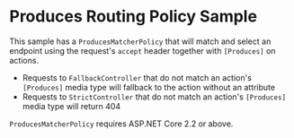 # Produces Routing Policy Sample

This sample has a `ProducesMatcherPolicy` that will match and select an endpoint using the request's `accept` header together with `[Produces]` on actions.

* Requests to `FallbackController` that do not match an action's `[Produces]` media type will fallback to the action without an attribute
* Requests to `StrictController` that do not match an action's `[Produces]` media type will return 404

`ProducesMatcherPolicy` requires ASP.NET Core 2.2 or above.